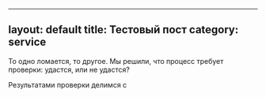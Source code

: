 
---
layout: default
title: Тестовый пост
category: service
---


<!--more-->

То одно ломается, то другое. Мы решили, что процесс требует проверки: удастся,
или не удастся?

Результатами проверки делимся с 
